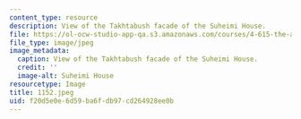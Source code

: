 ```yaml
---
content_type: resource
description: View of the Takhtabush facade of the Suheimi House.
file: https://ol-ocw-studio-app-qa.s3.amazonaws.com/courses/4-615-the-architecture-of-cairo-spring-2002/f20d5e0e6d59ba6fdb97cd264928ee0b_1152.jpeg
file_type: image/jpeg
image_metadata:
  caption: View of the Takhtabush facade of the Suheimi House.
  credit: ''
  image-alt: Suheimi House
resourcetype: Image
title: 1152.jpeg
uid: f20d5e0e-6d59-ba6f-db97-cd264928ee0b
---
```

